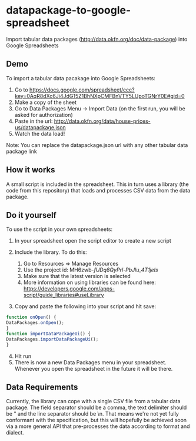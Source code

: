 datapackage-to-google-spreadsheet
=================================

Import tabular data packages (http://data.okfn.org/doc/data-package) into Google Spreadsheets

## Demo
To import a tabular data pacakage into Google Spreadsheets:

  1. Go to https://docs.google.com/spreadsheet/ccc?key=0AqR8dXc6Ji4JdG15Z1BhNXpCMFBnVTY5LUpoTGNrY0E#gid=0
  2. Make a copy of the sheet
  3. Go to Data Packages Menu -> Import Data (on the first run, you will be asked for authorization)
  4. Paste in the url: http://data.okfn.org/data/house-prices-us/datapackage.json
  5. Watch the data load!

Note: You can replace the datapackage.json url with any other tabular data package link

## How it works
A small script is included in the spreadsheet. This in turn uses a library (the code from this repository) that loads and processes CSV data from the data package.

## Do it yourself
To use the script in your own spreadsheets:
  1. In your spreadsheet open the script editor to create a new script
  2. Include the library. To do this:
    
      1. Go to Resources => Manage Resources
      2. Use the project id: MH6zwb-_fUDq8QyPrl-PbJlu_4T1jeIs_
      3. Make sure that the latest version is selected
      4. More information on using libraries can be found here:
          https://developers.google.com/apps-script/guide_libraries#useLibrary

  3. Copy and paste the following into your script and hit save:

  ```javascript
function onOpen() {
DataPackages.onOpen();
}
function importDataPackageUi() {
DataPackages.importDataPackageUi();
}
  ```

  4. Hit run
  5. There is now a new Data Packages menu in your spreadsheet. Whenever you open the spreadsheet in the future it will be there.

## Data Requirements
Currently, the library can cope with a single CSV file from a tabular data package. The field separator should be a comma, the text delimiter should be " and the line separator should be \n. That means we're not yet fully conformant with the specification, but this will hopefully be achieved soon via a more general API that pre-processes the data according to format and dialect. 

